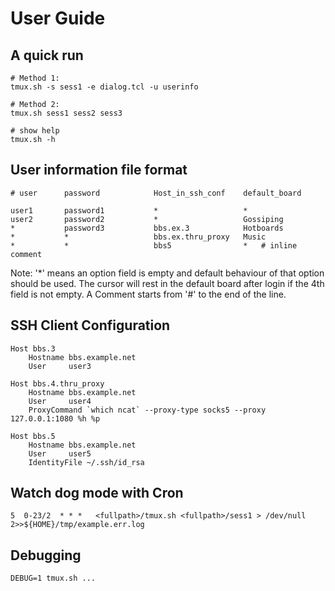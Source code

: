 # User Guide

## A quick run

    # Method 1:
    tmux.sh -s sess1 -e dialog.tcl -u userinfo

    # Method 2:
    tmux.sh sess1 sess2 sess3

    # show help
    tmux.sh -h

## User information file format

    # user      password            Host_in_ssh_conf    default_board

    user1       password1           *                   *
    user2       password2           *                   Gossiping
    *           password3           bbs.ex.3            Hotboards
    *           *                   bbs.ex.thru_proxy   Music
    *           *                   bbs5                *   # inline comment

Note:
'*' means an option field is empty and default behaviour of that option
should be used.
The cursor will rest in the default board after login if the 4th field is
not empty.
A Comment starts from '#' to the end of the line.

## SSH Client Configuration

    Host bbs.3
        Hostname bbs.example.net
        User     user3

    Host bbs.4.thru_proxy
        Hostname bbs.example.net
        User     user4
        ProxyCommand `which ncat` --proxy-type socks5 --proxy 127.0.0.1:1080 %h %p

    Host bbs.5
        Hostname bbs.example.net
        User     user5
        IdentityFile ~/.ssh/id_rsa


## Watch dog mode with Cron

    5  0-23/2  * * *   <fullpath>/tmux.sh <fullpath>/sess1 > /dev/null 2>>${HOME}/tmp/example.err.log

## Debugging

    DEBUG=1 tmux.sh ...
